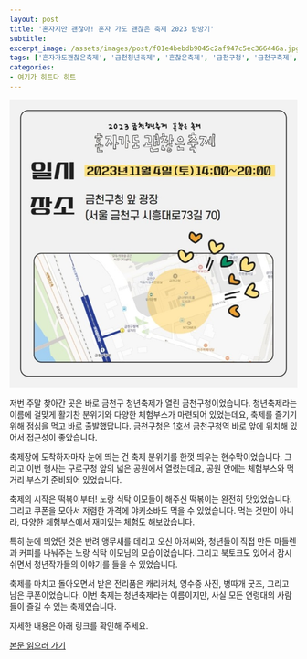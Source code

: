 ```yaml
---
layout: post
title: '혼자지만 괜찮아! 혼자 가도 괜찮은 축제 2023 탐방기'
subtitle: 
excerpt_image: /assets/images/post/f01e4bebdb9045c2af947c5ec366446a.jpg
tags: ['혼자가도괜찮은축제', '금천청년축제', '혼찮은축제', '금천구청', '금천구축제', '서울축제', '서울금천구']
categories: 
- 여기가 히트다 히트
---
```


![메인 이미지](/assets/images/post/f01e4bebdb9045c2af947c5ec366446a.jpg)

저번 주말 찾아간 곳은 바로 금천구 청년축제가 열린 금천구청이었습니다. 청년축제라는 이름에 걸맞게 활기찬 분위기와 다양한 체험부스가 마련되어 있었는데요, 축제를 즐기기 위해 점심을 먹고 바로 출발했답니다. 금천구청은 1호선 금천구청역 바로 앞에 위치해 있어서 접근성이 좋았습니다.

축제장에 도착하자마자 눈에 띄는 건 축제 분위기를 한껏 띄우는 현수막이었습니다. 그리고 이번 행사는 구로구청 앞의 넓은 공원에서 열렸는데요, 공원 안에는 체험부스와 먹거리 부스가 준비되어 있었습니다. 

축제의 시작은 떡볶이부터! 노랑 식탁 이모들이 해주신 떡볶이는 완전히 맛있었습니다. 그리고 쿠폰을 모아서 저렴한 가격에 야키소바도 먹을 수 있었습니다. 먹는 것만이 아니라, 다양한 체험부스에서 재미있는 체험도 해보았습니다.

특히 눈에 띄었던 것은 반려 앵무새를 데리고 오신 아저씨와, 청년들이 직접 만든 마들렌과 커피를 나눠주는 노랑 식탁 이모님의 모습이었습니다. 그리고 북토크도 있어서 잠시 쉬면서 청년작가들의 이야기를 들을 수 있었습니다.

축제를 마치고 돌아오면서 받은 전리품은 캐리커처, 영수증 사진, 병따개 굿즈, 그리고 남은 쿠폰이었습니다. 이번 축제는 청년축제라는 이름이지만, 사실 모든 연령대의 사람들이 즐길 수 있는 축제였습니다. 

자세한 내용은 아래 링크를 확인해 주세요.

[본문 읽으러 가기](https://m.blog.naver.com/ham_eaten_jellybear/223255633041)
